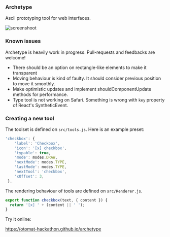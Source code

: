 ### Archetype

Ascii prototyping tool for web interfaces.

![screenshoot](https://otomat-hackathon.github.io/archetype/static/example.PNG)

### Known issues

Archetype is heavily work in progress. Pull-requests and feedbacks are welcome!

  - There should be an option on rectangle-like elements to make it transparent
  - Moving behaviour is kind of faulty. It should consider previous position to move it smoothly.
  - Make optimistic updates and implement shouldComponentUpdate methods for performance.
  - Type tool is not working on Safari. Something is wrong with `key` property of React's SyntheticEvent.

### Creating a new tool

The toolset is defined on `src/tools.js`. Here is an example preset:

```javascript
'checkbox': {
    'label': 'Checkbox',
    'icon': '[x] checkbox',
    'typable': true,
    'mode': modes.DRAW,
    'nextMode': modes.TYPE,
    'lastMode': modes.TYPE,
    'nextTool': 'checkbox',
    'xOffset': 3,
 },
```

The rendering behaviour of tools are defined on `src/Renderer.js`.

```javascript
export function checkbox(text, { content }) {
  return '[x] ' + (content || ' ');
}
```

Try it online:

<https://otomat-hackathon.github.io/archetype>
